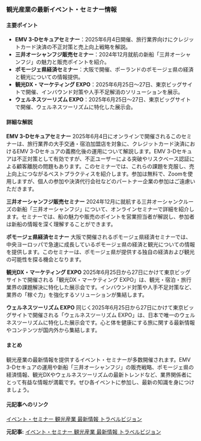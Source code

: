 ### 観光産業の最新イベント・セミナー情報

#### 主要ポイント
- **EMV 3-Dセキュアセミナー**：2025年6月4日開催、旅行業界向けにクレジットカード決済の不正対策と売上向上戦略を解説。
- **三井オーシャンフジ販売セミナー**：2024年12月就航の新船「三井オーシャンフジ」の魅力と販売ポイントを紹介。
- **ポモージェ県経済セミナー**：大阪で開催、ポーランドのポモージェ県の経済と観光についての情報提供。
- **観光DX・マーケティング EXPO**：2025年6月25日～27日、東京ビッグサイトで開催、インバウンド対策や人手不足解消のソリューションを展示。
- **ウェルネスツーリズム EXPO**：2025年6月25日～27日、東京ビッグサイトで開催、ウェルネスツーリズムに特化した展示会。

#### 詳細な解説

**EMV 3-Dセキュアセミナー** 
2025年6月4日にオンラインで開催されるこのセミナーは、旅行業界の大手交通・宿泊加盟店を対象に、クレジットカード決済におけるEMV 3-Dセキュアの義務化後の運用について解説します。EMV 3-Dセキュアは不正対策として有効ですが、不正ユーザーによる突破やリスクベース認証による顧客離脱の問題もあります。このセミナーでは、これらの課題を克服し、売上向上につながるベストプラクティスを紹介します。参加は無料で、Zoomを使用しますが、個人の参加や決済代行会社などのパートナー企業の参加はご遠慮いただきます。

**三井オーシャンフジ販売セミナー** 
2024年12月に就航する三井オーシャンクルーズの新船「三井オーシャンフジ」について、オンラインセミナーで詳細を紹介します。セミナーでは、船の魅力や販売のポイントを営業担当者が解説し、参加者は新船の情報を深く理解することができます。

**ポモージェ県経済セミナー** 
大阪で開催されるポモージェ県経済セミナーでは、中央ヨーロッパで急速に成長しているポモージェ県の経済と観光についての情報を提供します。このセミナーは、ポモージェ県が提供する独自の経済および観光の可能性を探る機会となります。

**観光DX・マーケティング EXPO** 
2025年6月25日から27日にかけて東京ビッグサイトで開催される「観光DX・マーケティング EXPO」は、観光・宿泊・旅行業界の課題解決に特化した展示会です。インバウンド対策や人手不足対策など、業界の「稼ぐ力」を強化するソリューションが集結します。

**ウェルネスツーリズム EXPO** 
同じく2025年6月25日から27日にかけて東京ビッグサイトで開催される「ウェルネスツーリズム EXPO」は、日本で唯一のウェルネスツーリズムに特化した展示会です。心と体を健康にする旅に関する最新情報やコンテンツが国内外から集結します。

#### まとめ
観光産業の最新情報を提供するイベント・セミナーが多数開催されます。EMV 3-Dセキュアの運用や新船「三井オーシャンフジ」の販売戦略、ポモージェ県の経済情報、観光DXやウェルネスツーリズムの最新トレンドなど、業界関係者にとって有益な情報が満載です。ぜひ各イベントに参加し、最新の知識を身につけましょう。

#### 元記事へのリンク
[イベント・セミナー 観光産業 最新情報 トラベルビジョン](リンク先URL)

**元記事:** [イベント・セミナー 観光産業 最新情報 トラベルビジョン](https://www.travelvision.jp/campaign/detail/941)